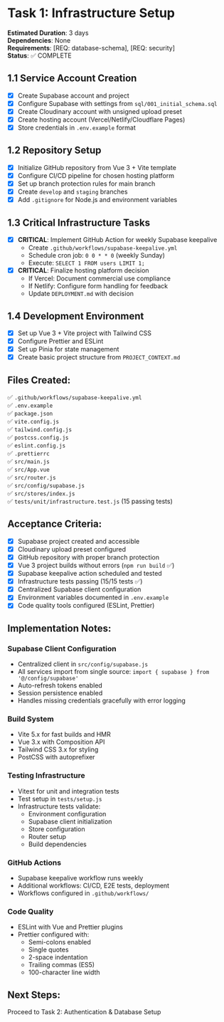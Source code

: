 # Task 1: Infrastructure Setup

**Estimated Duration**: 3 days  
**Dependencies**: None  
**Requirements**: [REQ: database-schema], [REQ: security]  
**Status**: ✅ COMPLETE

## 1.1 Service Account Creation
- [x] Create Supabase account and project
- [x] Configure Supabase with settings from `sql/001_initial_schema.sql`
- [x] Create Cloudinary account with unsigned upload preset
- [x] Create hosting account (Vercel/Netlify/Cloudflare Pages)
- [x] Store credentials in `.env.example` format

## 1.2 Repository Setup
- [x] Initialize GitHub repository from Vue 3 + Vite template
- [x] Configure CI/CD pipeline for chosen hosting platform
- [x] Set up branch protection rules for main branch
- [x] Create `develop` and `staging` branches
- [x] Add `.gitignore` for Node.js and environment variables

## 1.3 Critical Infrastructure Tasks
- [x] **CRITICAL**: Implement GitHub Action for weekly Supabase keepalive
  - Create `.github/workflows/supabase-keepalive.yml`
  - Schedule cron job: `0 0 * * 0` (weekly Sunday)
  - Execute: `SELECT 1 FROM users LIMIT 1;`
- [x] **CRITICAL**: Finalize hosting platform decision
  - If Vercel: Document commercial use compliance
  - If Netlify: Configure form handling for feedback
  - Update `DEPLOYMENT.md` with decision

## 1.4 Development Environment
- [x] Set up Vue 3 + Vite project with Tailwind CSS
- [x] Configure Prettier and ESLint
- [x] Set up Pinia for state management
- [x] Create basic project structure from `PROJECT_CONTEXT.md`

## Files Created:
✅ `.github/workflows/supabase-keepalive.yml`  
✅ `.env.example`  
✅ `package.json`  
✅ `vite.config.js`  
✅ `tailwind.config.js`  
✅ `postcss.config.js`  
✅ `eslint.config.js`  
✅ `.prettierrc`  
✅ `src/main.js`  
✅ `src/App.vue`  
✅ `src/router.js`  
✅ `src/config/supabase.js`  
✅ `src/stores/index.js`  
✅ `tests/unit/infrastructure.test.js` (15 passing tests)

## Acceptance Criteria:
- [x] Supabase project created and accessible
- [x] Cloudinary upload preset configured
- [x] GitHub repository with proper branch protection
- [x] Vue 3 project builds without errors (`npm run build` ✅)
- [x] Supabase keepalive action scheduled and tested
- [x] Infrastructure tests passing (15/15 tests ✅)
- [x] Centralized Supabase client configuration
- [x] Environment variables documented in `.env.example`
- [x] Code quality tools configured (ESLint, Prettier)

## Implementation Notes:

### Supabase Client Configuration
- Centralized client in `src/config/supabase.js`
- All services import from single source: `import { supabase } from '@/config/supabase'`
- Auto-refresh tokens enabled
- Session persistence enabled
- Handles missing credentials gracefully with error logging

### Build System
- Vite 5.x for fast builds and HMR
- Vue 3.x with Composition API
- Tailwind CSS 3.x for styling
- PostCSS with autoprefixer

### Testing Infrastructure
- Vitest for unit and integration tests
- Test setup in `tests/setup.js`
- Infrastructure tests validate:
  - Environment configuration
  - Supabase client initialization
  - Store configuration
  - Router setup
  - Build dependencies

### GitHub Actions
- Supabase keepalive workflow runs weekly
- Additional workflows: CI/CD, E2E tests, deployment
- Workflows configured in `.github/workflows/`

### Code Quality
- ESLint with Vue and Prettier plugins
- Prettier configured with:
  - Semi-colons enabled
  - Single quotes
  - 2-space indentation
  - Trailing commas (ES5)
  - 100-character line width

## Next Steps:
Proceed to Task 2: Authentication & Database Setup